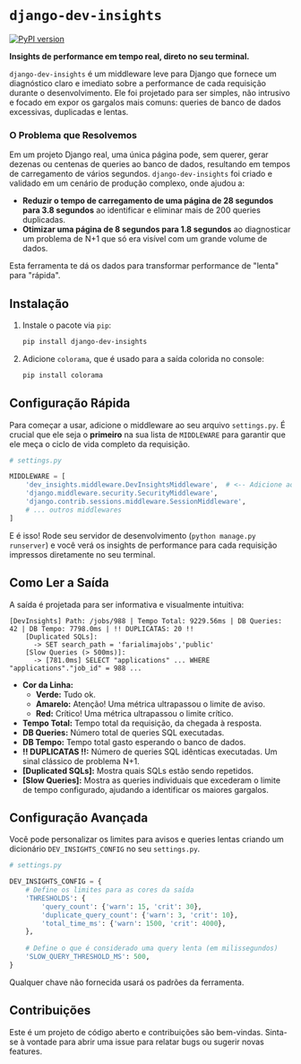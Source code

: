 
# `django-dev-insights`

[![PyPI version](https://badge.fury.io/py/django-dev-insights.svg)](https://badge.fury.io/py/django-dev-insights)

**Insights de performance em tempo real, direto no seu terminal.**

`django-dev-insights` é um middleware leve para Django que fornece um diagnóstico claro e imediato sobre a performance de cada requisição durante o desenvolvimento. Ele foi projetado para ser simples, não intrusivo e focado em expor os gargalos mais comuns: queries de banco de dados excessivas, duplicadas e lentas.

### O Problema que Resolvemos

Em um projeto Django real, uma única página pode, sem querer, gerar dezenas ou centenas de queries ao banco de dados, resultando em tempos de carregamento de vários segundos. `django-dev-insights` foi criado e validado em um cenário de produção complexo, onde ajudou a:

*   **Reduzir o tempo de carregamento de uma página de 28 segundos para 3.8 segundos** ao identificar e eliminar mais de 200 queries duplicadas.
*   **Otimizar uma página de 8 segundos para 1.8 segundos** ao diagnosticar um problema de N+1 que só era visível com um grande volume de dados.

Esta ferramenta te dá os dados para transformar performance de "lenta" para "rápida".

## Instalação

1.  Instale o pacote via `pip`:
    ```bash
    pip install django-dev-insights
    ```

2.  Adicione `colorama`, que é usado para a saída colorida no console:
    ```bash
    pip install colorama
    ```

## Configuração Rápida

Para começar a usar, adicione o middleware ao seu arquivo `settings.py`. É crucial que ele seja o **primeiro** na sua lista de `MIDDLEWARE` para garantir que ele meça o ciclo de vida completo da requisição.

```python
# settings.py

MIDDLEWARE = [
    'dev_insights.middleware.DevInsightsMiddleware',  # <-- Adicione aqui
    'django.middleware.security.SecurityMiddleware',
    'django.contrib.sessions.middleware.SessionMiddleware',
    # ... outros middlewares
]
```

E é isso! Rode seu servidor de desenvolvimento (`python manage.py runserver`) e você verá os insights de performance para cada requisição impressos diretamente no seu terminal.

## Como Ler a Saída

A saída é projetada para ser informativa e visualmente intuitiva:

```
[DevInsights] Path: /jobs/988 | Tempo Total: 9229.56ms | DB Queries: 42 | DB Tempo: 7798.0ms | !! DUPLICATAS: 20 !!
    [Duplicated SQLs]:
      -> SET search_path = 'farialimajobs','public'
    [Slow Queries (> 500ms)]:
      -> [781.0ms] SELECT "applications" ... WHERE "applications"."job_id" = 988 ...
```

*   **Cor da Linha:**
    *   **Verde:** Tudo ok.
    *   **Amarelo:** Atenção! Uma métrica ultrapassou o limite de aviso.
    *   **Red:** Crítico! Uma métrica ultrapassou o limite crítico.
*   **Tempo Total:** Tempo total da requisição, da chegada à resposta.
*   **DB Queries:** Número total de queries SQL executadas.
*   **DB Tempo:** Tempo total gasto esperando o banco de dados.
*   **!! DUPLICATAS !!:** Número de queries SQL idênticas executadas. Um sinal clássico de problema N+1.
*   **[Duplicated SQLs]:** Mostra quais SQLs estão sendo repetidos.
*   **[Slow Queries]:** Mostra as queries individuais que excederam o limite de tempo configurado, ajudando a identificar os maiores gargalos.

## Configuração Avançada

Você pode personalizar os limites para avisos e queries lentas criando um dicionário `DEV_INSIGHTS_CONFIG` no seu `settings.py`.

```python
# settings.py

DEV_INSIGHTS_CONFIG = {
    # Define os limites para as cores da saída
    'THRESHOLDS': {
        'query_count': {'warn': 15, 'crit': 30},
        'duplicate_query_count': {'warn': 3, 'crit': 10},
        'total_time_ms': {'warn': 1500, 'crit': 4000},
    },
    
    # Define o que é considerado uma query lenta (em milissegundos)
    'SLOW_QUERY_THRESHOLD_MS': 500,
}
```

Qualquer chave não fornecida usará os padrões da ferramenta.

## Contribuições

Este é um projeto de código aberto e contribuições são bem-vindas. Sinta-se à vontade para abrir uma issue para relatar bugs ou sugerir novas features.

